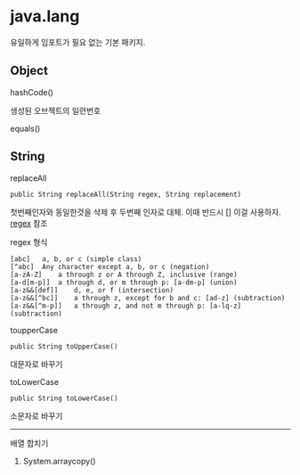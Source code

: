 # java.lang

유일하게 임포트가 필요 없는 기본 패키지.

## Object

hashCode()

생성된 오브젝트의 일련번호

equals()

## String

replaceAll 

    public String replaceAll(String regex, String replacement)

첫번째인자와 동일한것을 삭제 후 두번째 인자로 대체. 이때 반드시 [] 이걸 사용하자. [regex](https://docs.oracle.com/javase/7/docs/api/index.html) 참조

regex 형식 

    [abc]	a, b, or c (simple class)
    [^abc]	Any character except a, b, or c (negation)
    [a-zA-Z]	a through z or A through Z, inclusive (range)
    [a-d[m-p]]	a through d, or m through p: [a-dm-p] (union)
    [a-z&&[def]]	d, e, or f (intersection)
    [a-z&&[^bc]]	a through z, except for b and c: [ad-z] (subtraction)
    [a-z&&[^m-p]]	a through z, and not m through p: [a-lq-z](subtraction)

toupperCase 

    public String toUpperCase()

대문자로 바꾸기

toLowerCase

    public String toLowerCase()

소문자로 바꾸기



-------------------


배열 합치기

1. System.arraycopy()